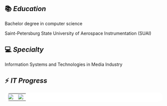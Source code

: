 <!--
**BobbyGoop/BobbyGoop** is a ✨ _special_ ✨ repository because its `README.md` (this file) appears on your GitHub profile.
Here are some ideas to get you started:
- 🔭 I’m currently working on ...
- 🌱 I’m currently learning ...
- 👯 I’m looking to collaborate on ...
- 🤔 I’m looking for help with ...
- 💬 Ask me about ...
- 📫 How to reach me: ...
- 😄 Pronouns: ...
- ⚡ Fun fact: ...
Ссылка для встраиваня в markdown:
![Ivan Svezhenin's GitHub stats](https://github-readme-stats.vercel.app/api?username=BobbyGoop&count_private=True&hide_border=True)   ![Top Langs](https://github-readme-stats.vercel.app/api/top-langs/?username=BobbyGoop&langs_count=8&layout=compact&hide_border=True)
-->

## 📚 *Education*
Bachelor degree in computer science

Saint-Petersburg State University of Aerospace Instrumentation (SUAI)

## 💻 *Specialty*
Information Systems and Technologies in Media Industry

## ⚡ *IT Progress*

<table bgcolor = "#ffffff" bordercolor = "#ffffff" width = 100% style='border-radius: 15px'>
   <tr>
    <td valign="top" align ="center">
         <a href = "https://github-readme-stats.vercel.app/api?username=BobbyGoop&count_private=True&hide_border=true&show_icons=true&include_all_commits=true&custom_title=GitHub%20Stats">
         <img src= "https://github-readme-stats.vercel.app/api?username=BobbyGoop&count_private=True&hide_border=true&show_icons=true&&include_all_commits=truecustom_title=GitHub%20Stats">
         </a>
    </td>
    <td valign="top" align ="center">
         <a href = "https://github-readme-stats.vercel.app/api/top-langs/?username=BobbyGoop&langs_count=8&layout=compact&hide_border=true">
         <img src= "https://github-readme-stats.vercel.app/api/top-langs/?username=BobbyGoop&langs_count=8&layout=compact&hide_border=true">
         </a>
    </td>
   </tr>
</table> 
